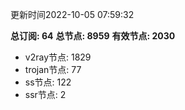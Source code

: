 更新时间2022-10-05 07:59:32

**总订阅: 64**
**总节点: 8959**
**有效节点: 2030**
- v2ray节点: 1829
- trojan节点: 77
- ss节点: 122
- ssr节点: 2
